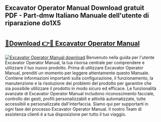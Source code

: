 ## Excavator Operator Manual Download gratuit PDF - Part-dmw Italiano Manuale dell'utente di riparazione do1X5

# <h2><a href="http://dfbp1np.blite.top/?on=Excavator+Operator+Manual">🔗Download 👉🔴 Excavator Operator Manual</a></h2>

[![Excavator Operator Manual download](https://i.imgur.com/lujVjoI.png)](http://dfbp1np.blite.top/?on=Excavator+Operator+Manual)
Benvenuto nella guida per l'utente Excavator Operator Manual, la tua risorsa centrale per comprendere e utilizzare il tuo nuovo prodotto. Prima di utilizzare Excavator Operator Manual, prenditi un momento per leggere attentamente questo Manuale. Contiene informazioni importanti sulla configurazione, il funzionamento, la manutenzione e la risoluzione dei problemi del prodotto per garantire che sia possibile utilizzare il prodotto in modo sicuro ed efficace. Le funzionalità avanzate di Excavator Operator Manual includono riconoscimento facciale, controllo dei gesti, profili personalizzabili e attività automatizzate, tutte accessibili e personalizzate dall'interfaccia. Siamo qui per supportarti in ogni fase del processo Excavator Operator Manual. Il nostro Team di assistenza clienti è a tua disposizione per tutto il tuo viaggio.
